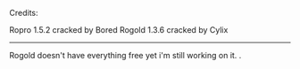 Credits:

Ropro 1.5.2 cracked by Bored
Rogold 1.3.6 cracked by Cylix

------
Rogold doesn't have everything free yet i'm still working on it.
.
